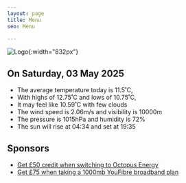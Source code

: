 ```yaml
---
layout: page
title: Menu
seo: Menu

---
```


![Logo](/images/logo.jpg){:width="832px"}

<!-- weather_marker starts -->
## On Saturday, 03 May 2025

- The average temperature today is 11.5˚C,
- With highs of 12.75˚C and lows of 10.75˚C,
- It may feel like 10.59˚C with few clouds
- The wind speed is 2.06m/s and visibility is 10000m
- The pressure is 1015hPa and humidity is 72%
- The sun will rise at 04:34 and set at 19:35

<!-- weather_marker ends -->

## Sponsors

- [Get £50 credit when switching to Octopus Energy](https://bit.ly/3oD1nnS)
- [Get £75 when taking a 1000mb YouFibre broadband plan](https://aklam.io/91zWhU?)
